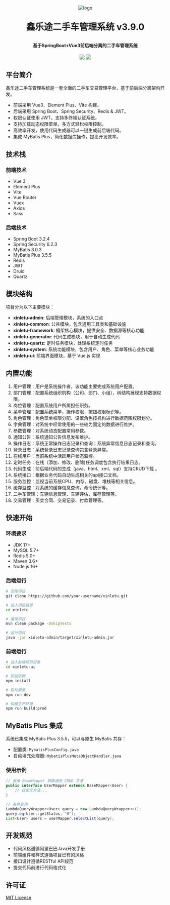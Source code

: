 <p align="center">
	<img alt="logo" src="https://oscimg.oschina.net/oscnet/up-d3d0a9303e11d522a06cd263f3079027715.png">
</p>
<h1 align="center" style="margin: 30px 0 30px; font-weight: bold;">鑫乐途二手车管理系统 v3.9.0</h1>
<h4 align="center">基于SpringBoot+Vue3前后端分离的二手车管理系统</h4>
<p align="center">
	<a href="https://github.com/"><img src="https://img.shields.io/badge/鑫乐途-v3.9.0-brightgreen.svg"></a>
	<a href="LICENSE"><img src="https://img.shields.io/github/license/mashape/apistatus.svg"></a>
</p>

## 平台简介

鑫乐途二手车管理系统是一套全面的二手车交易管理平台，基于前后端分离架构开发。

* 前端采用 Vue3、Element Plus、Vite 构建。
* 后端采用 Spring Boot、Spring Security、Redis & JWT。
* 权限认证使用 JWT，支持多终端认证系统。
* 支持加载动态权限菜单，多方式轻松权限控制。
* 高效率开发，使用代码生成器可以一键生成前后端代码。
* 集成 MyBatis Plus，简化数据库操作，提高开发效率。

## 技术栈

### 前端技术
- Vue 3
- Element Plus
- Vite
- Vue Router
- Vuex
- Axios
- Sass

### 后端技术
- Spring Boot 3.2.4
- Spring Security 6.2.3
- MyBatis 3.0.3
- MyBatis Plus 3.5.5
- Redis
- JWT
- Druid
- Quartz

## 模块结构

项目分为以下主要模块：

- **xinletu-admin**: 后端管理模块，系统的入口点
- **xinletu-common**: 公共模块，包含通用工具类和基础设施
- **xinletu-framework**: 框架核心模块，提供安全、数据源等核心功能
- **xinletu-generator**: 代码生成模块，用于自动生成代码
- **xinletu-quartz**: 定时任务模块，处理系统定时任务
- **xinletu-system**: 系统功能模块，包含用户、角色、菜单等核心业务功能
- **xinletu-ui**: 前端界面模块，基于 Vue.js 实现

## 内置功能

1.  用户管理：用户是系统操作者，该功能主要完成系统用户配置。
2.  部门管理：配置系统组织机构（公司、部门、小组），树结构展现支持数据权限。
3.  岗位管理：配置系统用户所属担任职务。
4.  菜单管理：配置系统菜单，操作权限，按钮权限标识等。
5.  角色管理：角色菜单权限分配、设置角色按机构进行数据范围权限划分。
6.  字典管理：对系统中经常使用的一些较为固定的数据进行维护。
7.  参数管理：对系统动态配置常用参数。
8.  通知公告：系统通知公告信息发布维护。
9.  操作日志：系统正常操作日志记录和查询；系统异常信息日志记录和查询。
10. 登录日志：系统登录日志记录查询包含登录异常。
11. 在线用户：当前系统中活跃用户状态监控。
12. 定时任务：在线（添加、修改、删除)任务调度包含执行结果日志。
13. 代码生成：前后端代码的生成（java、html、xml、sql）支持CRUD下载 。
14. 系统接口：根据业务代码自动生成相关的api接口文档。
15. 服务监控：监视当前系统CPU、内存、磁盘、堆栈等相关信息。
16. 缓存监控：对系统的缓存信息查询，命令统计等。
17. 二手车管理：车辆信息管理、车辆评估、库存管理等。
18. 交易管理：买卖合同、交易记录、付款管理等。

## 快速开始

### 环境要求
- JDK 17+
- MySQL 5.7+
- Redis 5.0+
- Maven 3.6+
- Node.js 16+

### 后端运行
```bash
# 克隆项目
git clone https://github.com/your-username/xinletu.git

# 进入项目目录
cd xinletu

# 编译项目
mvn clean package -DskipTests

# 运行项目
java -jar xinletu-admin/target/xinletu-admin.jar
```

### 前端运行
```bash
# 进入前端项目目录
cd xinletu-ui

# 安装依赖
npm install

# 启动服务
npm run dev

# 构建生产环境
npm run build:prod
```

## MyBatis Plus 集成

系统已集成 MyBatis Plus 3.5.5，可以与原生 MyBatis 共存：

- 配置类: `MybatisPlusConfig.java`
- 自动填充处理器: `MybatisPlusMetaObjectHandler.java`

### 使用示例

```java
// 继承 BaseMapper 获取通用 CRUD 方法
public interface UserMapper extends BaseMapper<User> {
    // 自定义方法...
}

// 条件查询
LambdaQueryWrapper<User> query = new LambdaQueryWrapper<>();
query.eq(User::getStatus, "0");
List<User> users = userMapper.selectList(query);
```

## 开发规范

- 代码风格遵循阿里巴巴Java开发手册
- 前端组件和样式遵循项目已有的风格
- 接口设计遵循RESTful API规范
- 提交代码前进行代码格式化

## 许可证

[MIT License](LICENSE)